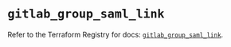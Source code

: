 # `gitlab_group_saml_link`

Refer to the Terraform Registry for docs: [`gitlab_group_saml_link`](https://registry.terraform.io/providers/gitlabhq/gitlab/17.0.1/docs/resources/group_saml_link).
